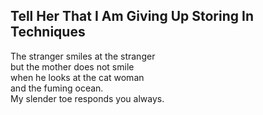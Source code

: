 Tell Her That I Am Giving Up Storing In Techniques
--------------------------------------------------
The stranger smiles at the stranger  
but the mother does not smile  
when he looks at the cat woman  
and the fuming ocean.  
My slender toe responds you always.  
